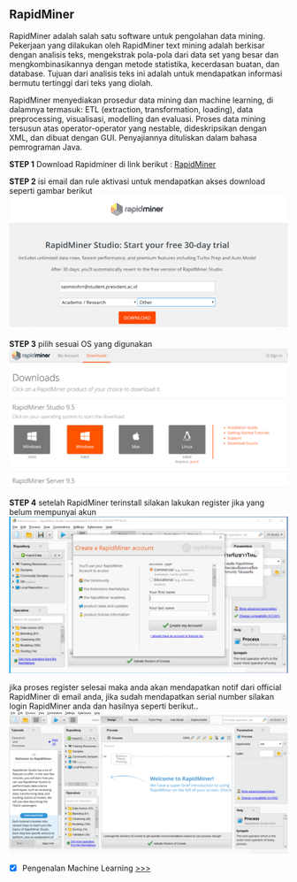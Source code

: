 ## RapidMiner
RapidMiner adalah salah satu software untuk pengolahan data mining. Pekerjaan yang dilakukan oleh RapidMiner text mining adalah berkisar dengan analisis teks, mengekstrak pola-pola dari data set yang besar dan mengkombinasikannya dengan metode statistika, kecerdasan buatan, dan database. Tujuan dari analisis teks ini adalah untuk mendapatkan informasi bermutu tertinggi dari teks yang diolah.

RapidMiner menyediakan prosedur data mining dan machine learning, di dalamnya termasuk: ETL (extraction, transformation, loading), data preprocessing, visualisasi, modelling dan evaluasi. Proses data mining tersusun atas operator-operator yang nestable, dideskripsikan dengan XML, dan dibuat dengan GUI. Penyajiannya dituliskan dalam bahasa pemrograman Java.

<b>STEP 1</b> Download Rapidminer di link berikut : [RapidMiner](https://rapidminer.com/get-started/)

<b>STEP 2</b> isi email dan rule aktivasi untuk mendapatkan akses download seperti gambar berikut
![Gambar Aktivasi](https://github.com/sasmitoh/machine-learning/blob/master/foto/1.png)

<b>STEP 3</b> pilih sesuai OS yang digunakan
![Gambar download](https://github.com/sasmitoh/machine-learning/blob/master/foto/2.png)

<b>STEP 4</b> setelah RapidMiner terinstall silakan lakukan register jika yang belum mempunyai akun
![Gambar download](https://github.com/sasmitoh/machine-learning/blob/master/foto/3.png)

jika proses register selesai maka anda akan mendapatkan notif dari official RapidMiner di email anda, jika sudah mendapatkan serial number silakan login RapidMiner anda dan hasilnya seperti berikut..
![Gambar hasil](https://github.com/sasmitoh/machine-learning/blob/master/foto/4.png)


- [x] Pengenalan Machine Learning [>>>](https://github.com/sasmitoh/machine-learning/blob/master/machine-learningg.md)

